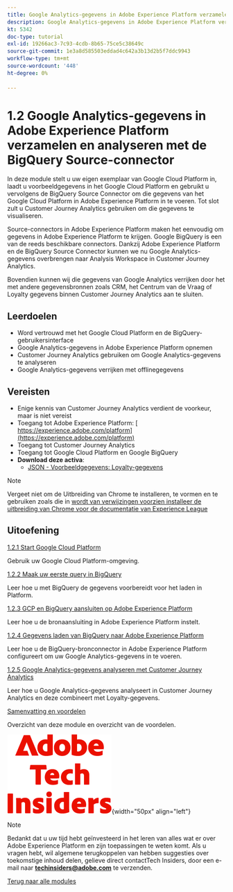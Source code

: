 ```yaml
---
title: Google Analytics-gegevens in Adobe Experience Platform verzamelen en analyseren met de BigQuery Source Connector
description: Google Analytics-gegevens in Adobe Experience Platform verzamelen en analyseren met de BigQuery Source Connector
kt: 5342
doc-type: tutorial
exl-id: 19266ac3-7c93-4cdb-8b65-75ce5c38649c
source-git-commit: 1e3a8d585503eddad4c642a3b13d2b5f7ddc9943
workflow-type: tm+mt
source-wordcount: '448'
ht-degree: 0%

---
```


# 1.2 Google Analytics-gegevens in Adobe Experience Platform verzamelen en analyseren met de BigQuery Source-connector

In deze module stelt u uw eigen exemplaar van Google Cloud Platform in, laadt u voorbeeldgegevens in het Google Cloud Platform en gebruikt u vervolgens de BigQuery Source Connector om die gegevens van het Google Cloud Platform in Adobe Experience Platform in te voeren. Tot slot zult u Customer Journey Analytics gebruiken om die gegevens te visualiseren.

Source-connectors in Adobe Experience Platform maken het eenvoudig om gegevens in Adobe Experience Platform te krijgen. Google BigQuery is een van de reeds beschikbare connectors. Dankzij Adobe Experience Platform en de BigQuery Source Connector kunnen we nu Google Analytics-gegevens overbrengen naar Analysis Workspace in Customer Journey Analytics.

Bovendien kunnen wij die gegevens van Google Analytics verrijken door het met andere gegevensbronnen zoals CRM, het Centrum van de Vraag of Loyalty gegevens binnen Customer Journey Analytics aan te sluiten.

## Leerdoelen

- Word vertrouwd met het Google Cloud Platform en de BigQuery-gebruikersinterface
- Google Analytics-gegevens in Adobe Experience Platform opnemen
- Customer Journey Analytics gebruiken om Google Analytics-gegevens te analyseren
- Google Analytics-gegevens verrijken met offlinegegevens

## Vereisten

- Enige kennis van Customer Journey Analytics verdient de voorkeur, maar is niet vereist
- Toegang tot Adobe Experience Platform: [ https://experience.adobe.com/platform](https://experience.adobe.com/platform)
- Toegang tot Customer Journey Analytics
- Toegang tot Google Cloud Platform en Google BigQuery
- **Download deze activa**:
   - [JSON - Voorbeeldgegevens: Loyalty-gegevens](./../../../../assets/json/bqLoyalty.json)

>[!NOTE]
>
>Vergeet niet om de Uitbreiding van Chrome te installeren, te vormen en te gebruiken zoals die in [ wordt van verwijzingen voorzien installeer de uitbreiding van Chrome voor de documentatie van Experience League ](../../../getting-started/gettingstarted/ex1.md)

## Uitoefening

[1.2.1 Start Google Cloud Platform](./ex1.md)

Gebruik uw Google Cloud Platform-omgeving.

[1.2.2 Maak uw eerste query in BigQuery](./ex2.md)

Leer hoe u met BigQuery de gegevens voorbereidt voor het laden in Platform.

[1.2.3 GCP en BigQuery aansluiten op Adobe Experience Platform](./ex3.md)

Leer hoe u de bronaansluiting in Adobe Experience Platform instelt.

[1.2.4 Gegevens laden van BigQuery naar Adobe Experience Platform](./ex4.md)

Leer hoe u de BigQuery-bronconnector in Adobe Experience Platform configureert om uw Google Analytics-gegevens in te voeren.

[1.2.5 Google Analytics-gegevens analyseren met Customer Journey Analytics](./ex5.md)

Leer hoe u Google Analytics-gegevens analyseert in Customer Journey Analytics en deze combineert met Loyalty-gegevens.

[Samenvatting en voordelen](./summary.md)

Overzicht van deze module en overzicht van de voordelen.

![ Indexen van de Tech ](./../../../../assets/images/techinsiders.png){width="50px" align="left"}

>[!NOTE]
>
>Bedankt dat u uw tijd hebt geïnvesteerd in het leren van alles wat er over Adobe Experience Platform en zijn toepassingen te weten komt. Als u vragen hebt, wil algemene terugkoppelen van hebben suggesties over toekomstige inhoud delen, gelieve direct contactTech Insiders, door een e-mail naar **techinsiders@adobe.com** te verzenden.

[Terug naar alle modules](./../../../../overview.md)
